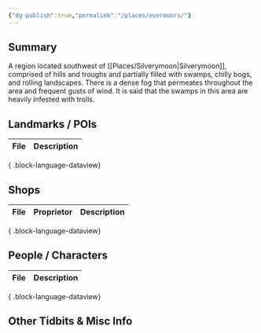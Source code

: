 ```yaml
---
{"dg-publish":true,"permalink":"/places/evermoors/"}
---
```


## Summary
A region located southwest of [[Places/Silverymoon\|Silverymoon]], comprised of hills and troughs and partially filled with swamps, chilly bogs, and rolling landscapes. There is a dense fog that permeates throughout the area and frequent gusts of wind. It is said that the swamps in this area are heavily infested with trolls.
## Landmarks / POIs

| File | Description |
| ---- | ----------- |

{ .block-language-dataview}

## Shops
| File | Proprietor | Description |
| ---- | ---------- | ----------- |

{ .block-language-dataview}

## People / Characters
| File | Description |
| ---- | ----------- |

{ .block-language-dataview}

## Other Tidbits & Misc Info
